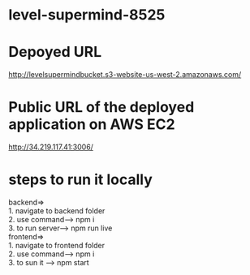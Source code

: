 # level-supermind-8525

# Depoyed URL 
http://levelsupermindbucket.s3-website-us-west-2.amazonaws.com/

# Public URL of the deployed application on AWS EC2
http://34.219.117.41:3006/

# steps to run it locally
 backend=>
          <br/>
         1. navigate to backend folder
          <br/>
         2. use command--> npm i
          <br/>
         3. to run server--> npm run live 
         <br/>
 frontend=>
  <br/>
         1. navigate to frontend folder
          <br/>
         2. use command--> npm i
          <br/>
         3. to sun it --> npm start

